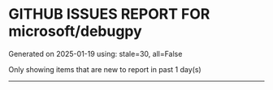 
# GITHUB ISSUES REPORT FOR microsoft/debugpy


Generated on 2025-01-19 using: stale=30, all=False


Only showing items that are new to report in past 1 day(s)


---




















